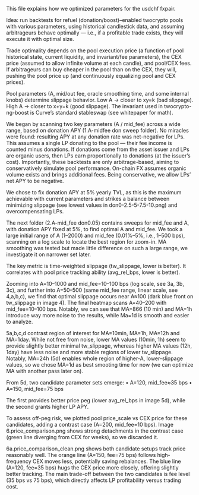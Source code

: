 This file explains how we optimized parameters for the usdchf fxpair.

Idea: run backtests for refuel (donation/boost)–enabled twocrypto pools with various parameters, using historical candlestick data, and assuming arbitrageurs behave optimally — i.e., if a profitable trade exists, they will execute it with optimal size.

Trade optimality depends on the pool execution price (a function of pool historical state, current liquidity, and invariant/fee parameters), the CEX price (assumed to allow infinite volume at each candle), and pool/CEX fees. If arbitrageurs can buy cheaper in the pool than on the CEX, they will, pushing the pool price up (and continuously equalizing pool and CEX prices).

Pool parameters (A, mid/out fee, oracle smoothing time, and some internal knobs) determine slippage behavior. Low A → closer to xy=k (bad slippage). High A → closer to x+y=k (good slippage). The invariant used in twocrypto-ng-boost is Curve’s standard stableswap (see whitepaper for math).

We began by scanning two key parameters (A / mid_fee) across a wide range, based on donation APY (1.A-midfee don sweep folder). No miracles were found: resulting APY at any donation rate was net-negative for LPs. This assumes a single LP donating to the pool — their fee income is counted minus donations. If donations come from the asset issuer and LPs are organic users, then LPs earn proportionally to donations (at the issuer’s cost). Importantly, these backtests are only arbitrage-based, aiming to conservatively simulate pool performance. On-chain FX assumes organic volume exists and brings additional fees. Being conservative, we allow LPs’ net APY to be negative.

We chose to fix donation APY at 5% yearly TVL, as this is the maximum achievable with current parameters and strikes a balance between minimizing slippage (see lowest values in don0-2.5-5-7.5-10.png) and overcompensating LPs.

The next folder (2.A-mid_fee don0.05) contains sweeps for mid_fee and A, with donation APY fixed at 5%, to find optimal A and mid_fee.
We took a large initial range of A (1–2000) and mid_fee (0.01%–5%, i.e., 1–500 bps), scanning on a log scale to locate the best region for zoom-in. MA smoothing was tested but made little difference on such a large range, we investigate it on narrower set later.

The key metric is time-weighted slippage (tw_slippage, lower is better). It correlates with pool price tracking ability (avg_rel_bps, lower is better).

Zooming into A=10–1000 and mid_fee=10–100 bps (log scale, see 3a, 3b, 3c), and further into A=50–500 (same mid_fee range, linear scale, see 4,a,b,c), we find that optimal slippage occurs near A≈100 (dark blue front on tw_slippage in image 4). The final heatmap scans A=40–200 with mid_fee=10–100 bps. Notably, we can see that MA=866 (10 min) and MA=1h introduce way more noise to the results, while Ma=1d is smooth and easier to analyze. 

5a,b,c,d contrast region of interest for MA=10min, MA=1h, MA=12h and MA=1day. While not free from noise, lower MA values (10min, 1h) seem to provide slightly better minimal tw_slippage, whereas higher MA values (12h, 1day) have less noise and more stable regions of lower tw_slippage. Notably, MA=24h (5d) enables whole region of higher-A, lower-slippage values, so we chose MA=1d as best smooting time for now (we can optimize MA with another pass later on).

From 5d, two candidate parameter sets emerge:
	•	A=120, mid_fee≈35 bps
	•	A=150, mid_fee=75 bps

The first provides better price peg (lower avg_rel_bps in image 5d), while the second grants higher LP APY.

To assess off-peg risk, we plotted pool price_scale vs CEX price for these candidates, adding a contrast case (A=200, mid_fee=10 bps). Image 6.price_comparison.png shows strong detachments in the contrast case (green line diverging from CEX for weeks), so we discarded it.

6a.price_comparison_clean.png shows both candidate setups track price reasonably well. The orange line (A=150, fee=75 bps) follows high-frequency CEX moves less, potentially saving rebalances. The blue line (A=120, fee=35 bps) hugs the CEX price more closely, offering slightly better tracking. The main trade-off between the two candidates is fee level (35 bps vs 75 bps), which directly affects LP profitability versus trading cost.
